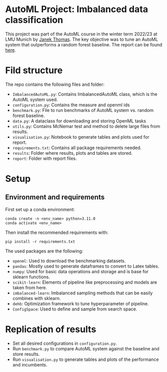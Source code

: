 # AutoML Project: Imbalanced data classification

This project was part of the AutoML course in the winter term 2022/23 at LMU Munich by [Janek Thomas](https://www.slds.stat.uni-muenchen.de/people/thomas/). The key objective was to tune an AutoML system that outperforms a random forest baseline. The report can be found [here](https://github.com/constantin-crailsheim/automl_imbalanced/blob/main/Report/AutoML%20(Report).pdf).

# Fild structure

The repo contains the following files and folder:
- `ImbalancedAutoML.py`: Contains ImbalancedAutoML class, which is the AutoML system used.
- `configuration.py`: Contains the measure and openml ids
- `benchmark.py`: File to run benchmarks of AutoML system vs. random forest baseline.
- `data.py`: A dataclass for downloading and storing OpenML tasks
- `utils.py`: Contains McNemar test and method to delete large files from results.
- `visualisation.py`: Notebook to generate tables and plots used for report.
- `requirements.txt`: Contains all package requirements needed.
- `results`: Folder where results, plots and tables are stored.
- `report`: Folder with report files.
 
# Setup 

## Environment and requirements

First set up a conda environment:

```(bash)
conda create -n <env_name> python=3.11.0
conda activate <env_name>
```

Then install the recommended requirements with:

```(bash)
pip install -r requirements.txt
```

The used packages are the following:
- `openml`: Used to download the benchmarking datasets.
- `pandas`: Mostly used to generate dataframes to convert to Latex tables.
- `numpy`: Used for basic data operations and storage and is base for sklearn functions.
- `scikit-learn`: Elements of pipeline like preprocessing and models are taken from here.
- `imbalanced-learn`: Imbalanced sampling methods that can be easily combines with sklearn.
- `dehb`: Optimization framework to tune hyperparameter of pipeline.
- `ConfigSpace`: Used to define and sample from search space. 

# Replication of results

- Set all desired configurations in `configuration.py`.
- Run `benchmark.py` to compare AutoML system against the baseline and store results.
- Run `visualisation.py` to generate tables and plots of the performance and incumbents. 
